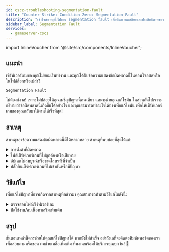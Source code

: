 ```yaml
---
id: cscz-troubleshooting-segmentation-fault
title: "Counter-Strike: Condition Zero: Segmentation Fault"
description: "เข้าใจสาเหตุทั่วไปของ segmentation fault เพื่อคืนความเสถียรและประสิทธิภาพของเซิร์ฟเวอร์เกมคุณได้อย่างรวดเร็ว → เรียนรู้เพิ่มเติมตอนนี้"
sidebar_label: Segmentation Fault
services:
  - gameserver-cscz
---
```


import InlineVoucher from '@site/src/components/InlineVoucher';

## แนะนำ

เซิร์ฟเวอร์เกมของคุณไม่ยอมเริ่มทำงาน และคุณได้รับข้อความแสดงข้อผิดพลาดนี้ในคอนโซลสดหรือในไฟล์ล็อกหรือเปล่า?

```
Segmentation Fault
```

ไม่ต้องกังวล! เราจะไม่ปล่อยให้คุณเผชิญปัญหานี้คนเดียว และจะช่วยคุณแก้ไขมัน ในส่วนถัดไปเราจะอธิบายว่าข้อผิดพลาดนี้เกิดขึ้นได้อย่างไร และคุณสามารถทำอะไรได้บ้างเพื่อแก้ไขมัน เพื่อให้เซิร์ฟเวอร์เกมของคุณกลับมาใช้งานได้เร็วที่สุด!



<InlineVoucher />



## สาเหตุ

สาเหตุของข้อความแสดงข้อผิดพลาดนี้มีได้หลากหลาย สาเหตุที่พบบ่อยที่สุดได้แก่:

<details>
  <summary>การตั้งค่าที่ผิดพลาด</summary>

ไฟล์การตั้งค่าที่ตั้งค่าไม่ถูกต้องหรือไม่สมบูรณ์ อาจทำให้เซิร์ฟเวอร์เกมเข้าถึงพารามิเตอร์ที่ไม่ถูกต้องหรือพื้นที่หน่วยความจำที่ไม่ถูกต้องในขณะเริ่มต้นหรือระหว่างการทำงาน

สิ่งนี้อาจเกิดขึ้นโดยเฉพาะอย่างยิ่งถ้า เช่น การเยื้องบรรทัดหรือการกำหนดค่าไม่ถูกต้อง ส่งผลให้เกิดการล่มหรือพฤติกรรมที่ไม่แน่นอน (เช่น segmentation fault)

</details>

<details>
  <summary>ไฟล์เซิร์ฟเวอร์เกมที่ไม่ถูกต้องหรือเสียหาย</summary>

  เนื่องจากการโอนถ่ายข้อมูลที่ผิดพลาด การแก้ไขด้วยมือ หรือการติดตั้งที่เสียหาย อาจทำให้ไฟล์เซิร์ฟเวอร์เกมหลักเสียหายได้ ซึ่งอาจนำไปสู่พฤติกรรมที่ไม่คาดคิดหรือการล่มอย่างรุนแรง เช่น segmentation fault เมื่อโหลดหรือรัน

</details>

<details>
  <summary>อัปเดตไม่สมบูรณ์หรือขาดไลบรารีที่จำเป็น</summary>

  หากการอัปเดตเซิร์ฟเวอร์เกมไม่เสร็จสมบูรณ์ หรือขาดไลบรารีหรือโมดูลบางตัว อาจเกิดข้อผิดพลาดขึ้นได้ทั้งตอนเริ่มต้นหรือระหว่างการทำงาน

</details>

<details>
  <summary>ปลั๊กอินเซิร์ฟเวอร์เกมที่ไม่เข้ากันหรือมีปัญหา</summary>

  ส่วนเสริมเพิ่มเติม เช่น SourceMod/Metamod หรือปลั๊กอินที่ไม่เข้ากันกับเวอร์ชันเซิร์ฟเวอร์เกมที่ใช้ หรือเขียนโปรแกรมผิดพลาด อาจส่งผลโดยตรงต่อการเข้าถึงหน่วยความจำของเซิร์ฟเวอร์เกมและก่อให้เกิดปัญหาได้

</details>



## วิธีแก้ไข

เพื่อแก้ไขปัญหาที่อาจเกิดจากสาเหตุที่กล่าวมา คุณสามารถทำตามวิธีแก้ไขดังนี้:

<details>
  <summary>ตรวจสอบไฟล์เซิร์ฟเวอร์เกม</summary>

เพื่อหลีกเลี่ยงข้อผิดพลาดที่อาจเกิดจากไฟล์เกมที่เสียหายหรือไม่สมบูรณ์ แนะนำให้ใช้ฟีเจอร์ **Validate Steam Files** ใน **แดชบอร์ด** ของเซิร์ฟเวอร์เกม

![img](https://screensaver01.zap-hosting.com/index.php/s/AzwcGx4MwZotWBS/preview)

  เซิร์ฟเวอร์เกมจะถูกตรวจสอบโดยอัตโนมัติผ่าน SteamCMD และไฟล์ที่ขาดหายหรือเสียหายจะถูกแทนที่ด้วยเวอร์ชันต้นฉบับ กระบวนการนี้เป็นแบบอัตโนมัติเต็มรูปแบบและรับประกันว่าไฟล์เซิร์ฟเวอร์เกมตรงกับเวอร์ชัน Steam ปัจจุบัน

</details>

<details>
  <summary>ปิดใช้งาน/ลบเนื้อหาเสริมเพิ่มเติม</summary>

ถ้าคุณได้เพิ่มเนื้อหาเสริม เช่น Sourcemod/Metamod และปลั๊กอินต่างๆ ลงในเซิร์ฟเวอร์เกม การปิดใช้งานและลบออกชั่วคราวอย่างน้อยหนึ่งครั้งก็เป็นความคิดที่ดี

ขั้นตอนนี้จะช่วยตัดปัญหาว่าเกิดจากเนื้อหาเสริมหรือไม่ หลังจากอัปเดต อาจมีปัญหากับเนื้อหาเสริมเหล่านี้เพราะอาจไม่เข้ากันกับเวอร์ชันเซิร์ฟเวอร์เกมใหม่หรือยังไม่รองรับ

</details>

## สรุป

ขั้นตอนเหล่านี้ควรช่วยให้คุณแก้ไขปัญหาได้ หากยังไม่สำเร็จ อย่าลังเลที่จะติดต่อทีมซัพพอร์ตของเราเพื่อสอบถามหรือขอความช่วยเหลือเพิ่มเติม ทีมงานพร้อมให้บริการคุณทุกวัน! 🙂

<InlineVoucher />